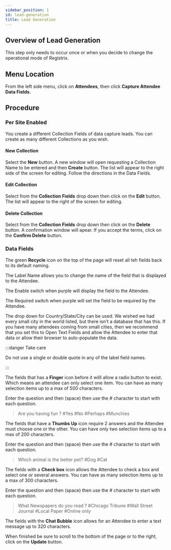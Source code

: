 ```yaml
---
sidebar_position: 1
id: lead-generation
title: Lead Generation
---
```


## Overview of Lead Generation

This step only needs to occur once or when you decide to change the operational mode of Registrix.

## Menu Location

From the left side menu, click on **Attendees**, then click **Capture Attendee Data Fields**.

## Procedure

### Per Site Enabled

You create a different Collection Fields of data capture leads.  You can create as many different Collections as you wish.

#### New Collection

Select the **New** button.  A new window will open requesting a Collection Name to be entered and then **Create** button.  The list will appear to the right side of the screen for editing.  Follow the directions in the Data Fields.

#### Edit Collection

Select from the **Collection Fields** drop down then click on the **Edit** button.  The list will appear to the right of the screen for editing.

#### Delete Collection

Select from the **Collection Fields** drop down then click on the **Delete** button. A confirmation window will apear.  If you accept the terms, click on the **Confirm Delete** button.

### Data Fields

The green **Recycle** icon on the top of the page will reset all teh fields back to its default naming.

The Label Name allows you to change the name of the field that is displayed to the Attendee. 

The Enable switch when purple will display the field to the Attendee.

The Required switch when purple will set the field to be required by the Attendee.

The drop down for Country/State/City can be used.  We wished we had every small city in the world listed, but there isn't a database that has this.  If you have many attendees coming from small cities, then we recommend that you set this to Open Text Fields and allow the Attendee to enter that data or allow their browser to auto-populate the data.



:::danger Take care

Do not use a single or double quote in any of the label field names.

:::




The fields that has a **Finger** icon before it willl allow a radio button to exist.  Which means an attendee can only select one item. You can have as many selection items up to a max of 500 characters.

Enter the question and then (space) then use the # character to start with each question. 

> Are you having fun ?  #Yes #No #Perhaps #Munchies

The fields that have a **Thumbs Up** icon require 2 answers and the Attendee must choose one or the other. You can have only two selection items up to a max of 200 characters.

Enter the question and then (space) then use the # character to start with each question. 

> Which animal is the better pet?  #Dog #Cat

The fields with a **Check box** icon allows the Attendee to check a box and select one or several answers. You can have as many selection items up to a max of 300 characters.

Enter the question and then (space) then use the # character to start with each question. 

> What Newspapers do you read ?  #Chicago Tribune #Wall Street Journal #Local Paper #Online only

The fields with the **Chat Bubble** icon allows for an Attendee to enter a text message up to 320 characters.

When finished be sure to scroll to the bottom of the page or to the right, click on the **Update** button.
